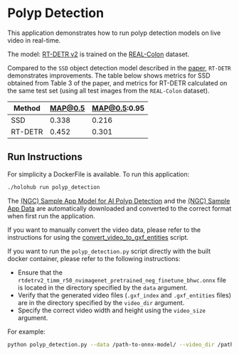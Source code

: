 # Polyp Detection

This application demonstrates how to run polyp detection models on live video in real-time.

The model: [RT-DETR v2](https://github.com/lyuwenyu/RT-DETR) is trained on the [REAL-Colon](https://www.nature.com/articles/s41597-024-03359-0) dataset.

Compared to the `SSD` object detection model described in the [paper](https://www.nature.com/articles/s41597-024-03359-0), `RT-DETR` demonstrates improvements. The table below shows metrics for SSD obtained from Table 3 of the paper, and metrics for RT-DETR calculated on the same test set (using all test images from the `REAL-Colon` dataset).

| Method  | MAP@0.5 | MAP@0.5:0.95 |
|---------|---------|--------------|
| SSD     | 0.338   | 0.216        |
| RT-DETR | 0.452   | 0.301        |


## Run Instructions

For simplicity a DockerFile is available. To run this application:

```Bash
./holohub run polyp_detection
```

The [(NGC) Sample App Model for AI Polyp Detection](https://registry.ngc.nvidia.com/orgs/nvstaging/teams/holoscan/models/polyp_detection_rt_detr_model) and the [(NGC) Sample App Data](https://catalog.ngc.nvidia.com/orgs/nvidia/teams/clara-holoscan/resources/holoscan_colonoscopy_sample_data) are automatically downloaded and converted to the correct format when first run the application.

If you want to manually convert the video data, please refer to the instructions for using the [convert_video_to_gxf_entities](https://github.com/nvidia-holoscan/holoscan-sdk/tree/main/scripts#convert_video_to_gxf_entitiespy) script.

If you want to run the `polyp_detection.py` script directly with the built docker container, please refer to the following instructions:

- Ensure that the `rtdetrv2_timm_r50_nvimagenet_pretrained_neg_finetune_bhwc.onnx` file is located in the directory specified by the `data` argument.
- Verify that the generated video files (`.gxf_index` and `.gxf_entities` files) are in the directory specified by the `video_dir` argument.
- Specify the correct video width and height using the `video_size` argument.

For example:
```Bash
python polyp_detection.py --data /path-to-onnx-model/ --video_dir /path-to-video/ --video_size "(width, height)"
```
